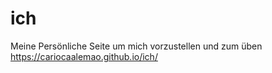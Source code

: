 # ich
Meine Persönliche Seite um mich vorzustellen und zum üben
https://cariocaalemao.github.io/ich/
